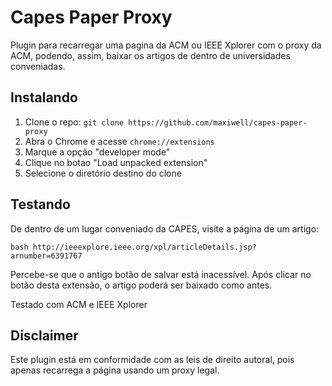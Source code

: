 Capes Paper Proxy
===============

Plugin para recarregar uma pagina da ACM ou IEEE Xplorer com 
o proxy da ACM, podendo, assim, baixar os artigos de dentro de 
universidades conveniadas.

Instalando
-----------

1. Clone o repo: ``git clone https://github.com/maxiwell/capes-paper-proxy``
2. Abra o Chrome e acesse ``chrome://extensions``
3. Marque a opção "developer mode"
4. Clique no botao "Load unpacked extension" 
5. Selecione o diretório destino do clone

Testando
----------

De dentro de um lugar conveniado da CAPES, visite a página de um artigo:

``bash
http://ieeexplore.ieee.org/xpl/articleDetails.jsp?arnumber=6391767
``

Percebe-se que o antigo botão de salvar está inacessível. Após clicar no botão 
desta extensão, o artigo poderá ser baixado como antes. 

Testado com ACM e IEEE Xplorer


Disclaimer
----------

Este plugin está em conformidade com as leis de direito autoral,
pois apenas recarrega a página usando um proxy legal. 


